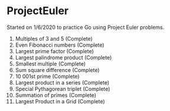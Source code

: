# ProjectEuler
Started on 1/6/2020 to practice Go using Project Euler problems. 

1. Multiples of 3 and 5 (Complete)
2. Even Fibonacci numbers (Complete)
3. Largest prime factor (Complete)
4. Largest palindrome product (Complete)
5. Smallest multiple (Complete)
6. Sum square difference (Complete)
7. 10 001st prime (Complete)
8. Largest product in a series (Complete)
9. Special Pythagorean triplet (Complete)
10. Summation of primes (Complete)
11. Largest Product in a Grid (Complete)

